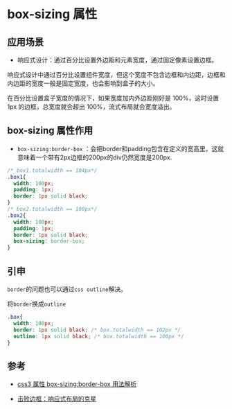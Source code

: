# box-sizing 属性

## 应用场景

- 响应式设计：通过百分比设置外边距和元素宽度，通过固定像素设置边框。

响应式设计中通过百分比设置组件宽度，但这个宽度不包含边框和内边距，边框和内边距的宽度一般是固定宽度，也会影响到盒子的大小。

在百分比设置盒子宽度的情况下，如果宽度加内外边距刚好是 100%，这时设置 1px 的边框，总宽度就会超出 100%，流式布局就会宽度溢出。

## box-sizing 属性作用

- `box-sizing:border-box` ：会把border和padding包含在定义的宽高里。这就意味着一个带有2px边框的200px的div仍然宽度是200px.

```css
/* box1.totalwidth == 104px*/
.box1{
  width: 100px;
  padding: 1px;
  border: 1px solid black;
}
/* box2.totalwidth == 100px*/
.box2{
  width: 100px;
  padding: 1px;
  border: 1px solid black;
  box-sizing: border-box;
}
```

## 引申

`border`的问题也可以通过`css outline`解决。

将`border`换成`outline`

```css
.box{
  width: 100px;
  border: 1px solid black; /* box.totalwidth == 102px */
  outline: 1px solid black; /* box.totalwidth == 100px */
}
```

## 参考

- [css3 属性 box-sizing:border-box 用法解析](https://www.cnblogs.com/xinjianheyi/p/6552695.html)

- [击败边框：响应式布局的克星](https://blog.51cto.com/kissit/1140572)